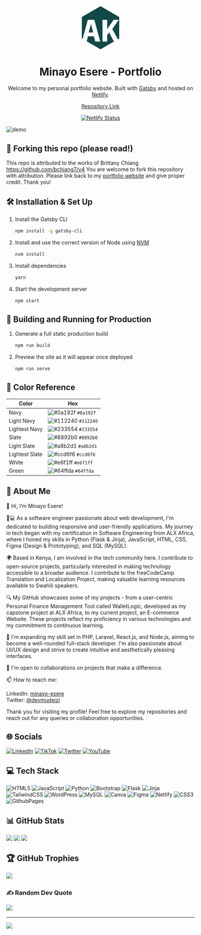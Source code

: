 

<div align="center">
  <img alt="Logo" src="https://raw.githubusercontent.com/bchiang7/v4/main/src/images/logo.png" width="100" />
</div>
<h1 align="center">
  Minayo Esere - Portfolio
</h1>
<p align="center">
  Welcome to my personal portfolio website. Built with <a href="https://www.gatsbyjs.org/" target="_blank">Gatsby</a> and hosted on <a href="https://www.netlify.com/" target="_blank">Netlify</a>.
</p>
<p align="center">
  <a href="https://github.com/mudeitsi/mudeizi.dev" target="_blank">Repository Link</a>
</p>
<p align="center">
  <a href="https://app.netlify.com/sites/minayoesere/deploys" target="_blank">
    <img src="https://api.netlify.com/api/v1/badges/1963b488-7b78-48c9-9e2d-6fb5e47ab3af/deploy-status" alt="Netlify Status" />
  </a>
</p>

![demo](https://raw.githubusercontent.com/bchiang7/v4/main/src/images/demo.png)

## 🚨 Forking this repo (please read!)

This repo is attributed to the works of Brittany Chiang https://github.com/bchiang7/v4 
You are welcome to fork this repository with attribution. Please link back to my [portfolio website](https://mudeizi.dev) and give proper credit. Thank you!

## 🛠 Installation & Set Up

1. Install the Gatsby CLI

   ```sh
   npm install -g gatsby-cli
   ```

2. Install and use the correct version of Node using [NVM](https://github.com/nvm-sh/nvm)

   ```sh
   nvm install
   ```

3. Install dependencies

   ```sh
   yarn
   ```

4. Start the development server

   ```sh
   npm start
   ```

## 🚀 Building and Running for Production

1. Generate a full static production build

   ```sh
   npm run build
   ```

2. Preview the site as it will appear once deployed

   ```sh
   npm run serve
   ```

## 🎨 Color Reference

| Color          | Hex                                                                |
| -------------- | ------------------------------------------------------------------ |
| Navy           | ![#0a192f](https://via.placeholder.com/10/0a192f?text=+) `#0a192f` |
| Light Navy     | ![#112240](https://via.placeholder.com/10/112240?text=+) `#112240` |
| Lightest Navy  | ![#233554](https://via.placeholder.com/10/233554?text=+) `#233554` |
| Slate          | ![#8892b0](https://via.placeholder.com/10/8892b0?text=+) `#8892b0` |
| Light Slate    | ![#a8b2d1](https://via.placeholder.com/10/a8b2d1?text=+) `#a8b2d1` |
| Lightest Slate | ![#ccd6f6](https://via.placeholder.com/10/ccd6f6?text=+) `#ccd6f6` |
| White          | ![#e6f1ff](https://via.placeholder.com/10/e6f1ff?text=+) `#e6f1ff` |
| Green          | ![#64ffda](https://via.placeholder.com/10/64ffda?text=+) `#64ffda` |

## 💫 About Me

👋 Hi, I’m Minayo Esere!

👩💻 As a software engineer passionate about web development, I'm dedicated to building responsive and user-friendly applications. My journey in tech began with my certification in Software Engineering from ALX Africa, where I honed my skills in Python (Flask & Jinja), JavaScript, HTML, CSS, Figma (Design & Prototyping), and SQL (MySQL).

🌍 Based in Kenya, I am involved in the tech community here. I contribute to open-source projects, particularly interested in making technology accessible to a broader audience. I contribute to the freeCodeCamp Translation and Localization Project, making valuable learning resources available to Swahili speakers.

🔍 My GitHub showcases some of my projects - from a user-centric Personal Finance Management Tool called WalletLogic, developed as my capstone project at ALX Africa, to my current project, an E-commerce Website. These projects reflect my proficiency in various technologies and my commitment to continuous learning.

🌱 I'm expanding my skill set in PHP, Laravel, React.js, and Node.js, aiming to become a well-rounded full-stack developer. I'm also passionate about UI/UX design and strive to create intuitive and aesthetically pleasing interfaces.

💞️ I'm open to collaborations on projects that make a difference.

📫 How to reach me:

LinkedIn: [minayo-esere](https://linkedin.com/in/minayo-esere)  
Twitter: [@devmudeizi](https://twitter.com/devmudeizi)  

Thank you for visiting my profile! Feel free to explore my repositories and reach out for any queries or collaboration opportunities.

## 🌐 Socials

[![LinkedIn](https://img.shields.io/badge/LinkedIn-%230077B5.svg?logo=linkedin&logoColor=white)](https://linkedin.com/in/minayo-esere) 
[![TikTok](https://img.shields.io/badge/TikTok-%23000000.svg?logo=TikTok&logoColor=white)](https://tiktok.com/@mudeitsi) 
[![Twitter](https://img.shields.io/badge/Twitter-%231DA1F2.svg?logo=Twitter&logoColor=white)](https://twitter.com/devmudeizi) 
[![YouTube](https://img.shields.io/badge/YouTube-%23FF0000.svg?logo=YouTube&logoColor=white)](https://youtube.com/@vi1150) 

## 💻 Tech Stack

![HTML5](https://img.shields.io/badge/html5-%23E34F26.svg?style=for-the-badge&logo=html5&logoColor=white) 
![JavaScript](https://img.shields.io/badge/javascript-%23323330.svg?style=for-the-badge&logo=javascript&logoColor=%23F7DF1E) 
![Python](https://img.shields.io/badge/python-3670A0?style=for-the-badge&logo=python&logoColor=ffdd54) 
![Bootstrap](https://img.shields.io/badge/bootstrap-%238511FA.svg?style=for-the-badge&logo=bootstrap&logoColor=white) 
![Flask](https://img.shields.io/badge/flask-%23000.svg?style=for-the-badge&logo=flask&logoColor=white) 
![Jinja](https://img.shields.io/badge/jinja-white.svg?style=for-the-badge&logo=jinja&logoColor=black) 
![TailwindCSS](https://img.shields.io/badge/tailwindcss-%2338B2AC.svg?style=for-the-badge&logo=tailwind-css&logoColor=white) 
![WordPress](https://img.shields.io/badge/WordPress-%23117AC9.svg?style=for-the-badge&logo=WordPress&logoColor=white) 
![MySQL](https://img.shields.io/badge/mysql-%2300000f.svg?style=for-the-badge&logo=mysql&logoColor=white) 
![Canva](https://img.shields.io/badge/Canva-%2300C4CC.svg?style=for-the-badge&logo=Canva&logoColor=white) 
![Figma](https://img.shields.io/badge/figma-%23F24E1E.svg?style=for-the-badge&logo=figma&logoColor=white) 
![Netlify](https://img.shields.io/badge/netlify-%23000000.svg?style=for-the-badge&logo=netlify&logoColor=#00C7B7) 
![CSS3](https://img.shields.io/badge/css3-%231572B6.svg?style=for-the-badge&logo=css3&logoColor=white) 
![GithubPages](https://img.shields.io/badge/github%20pages-121013?style=for-the-badge&logo=github&logoColor=white)

## 📊 GitHub Stats

![](https://github-readme-stats.vercel.app/api?username=mudeitsi&theme=dark&hide_border=false&include_all_commits=true&count_private=true)
![](https://github-readme-streak-stats.herokuapp.com/?user=mudeitsi&theme=dark&hide_border=false)
![](https://github-readme-stats.vercel.app/api/top-langs/?username=mudeitsi&theme=dark&hide_border=false&include_all_commits=true&count_private=true&layout=compact)

## 🏆 GitHub Trophies

![](https://github-profile-trophy.vercel.app/?username=mudeitsi&theme=discord&no-frame=false&no-bg=false&margin-w=4)

### ✍️ Random Dev Quote

![](https://quotes-github-readme.vercel.app/api?type=horizontal&theme=radical)


---
[![](https://visitcount.itsvg.in/api?id=mudeitsi&icon=0&color=0)](https://visitcount.itsvg.in)

<!-- Proudly created with GPRM ( https://gprm.itsvg.in ) -->
```

